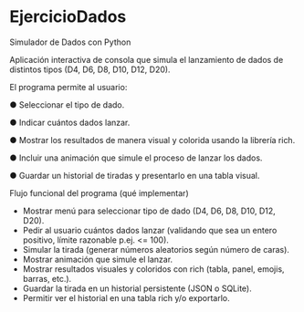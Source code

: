 # EjercicioDados
Simulador de Dados con Python

Aplicación interactiva de consola que simula el lanzamiento de 
dados de distintos tipos (D4, D6, D8, D10, D12, D20). 

El programa permite al usuario:

 ● Seleccionar el tipo de dado.

 ● Indicar cuántos dados lanzar.

 ● Mostrar los resultados de manera visual y colorida usando la librería rich.

 ● Incluir una animación que simule el proceso de lanzar los dados.

 ● Guardar un historial de tiradas y presentarlo en una tabla visual.

Flujo funcional del programa (qué implementar)

- Mostrar menú para seleccionar tipo de dado (D4, D6, D8, D10, D12, D20).
- Pedir al usuario cuántos dados lanzar (validando que sea un entero positivo, límite razonable p.ej. <= 100).
- Simular la tirada (generar números aleatorios según número de caras).
- Mostrar animación que simule el lanzar.
- Mostrar resultados visuales y coloridos con rich (tabla, panel, emojis, barras, etc.).
- Guardar la tirada en un historial persistente (JSON o SQLite).
- Permitir ver el historial en una tabla rich y/o exportarlo.